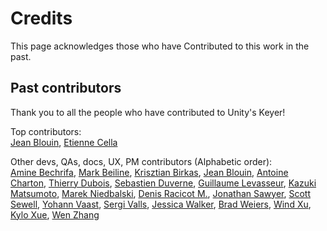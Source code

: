# Credits

This page acknowledges those who have Contributed to this work in the past.

## Past contributors

Thank you to all the people who have contributed to Unity's Keyer!

Top contributors:  
[Jean Blouin](https://github.com/jeanblouin), [Etienne Cella](https://github.com/etienne-p)


Other devs, QAs, docs, UX, PM contributors (Alphabetic order):   
[Amine Bechrifa](https://github.com/bechrifaAmine), [Mark Beiline](https://github.com/mark-beiline), [Krisztian Birkas](https://github.com/gaborkb), [Jean Blouin](https://github.com/jeanblouin), [Antoine Charton](https://github.com/AntoineCharton), [Thierry Dubois](https://github.com/ThierryDubois-unity), [Sebastien Duverne](https://github.com/sebastienduverne), [Guillaume Levasseur](https://github.com/guillaumelevass), [Kazuki Matsumoto](https://github.com/karasusan), [Marek Niedbalski](https://github.com/marekniedbalski), [Denis Racicot M.](https://github.com/denisAlexRM), [Jonathan Sawyer](https://github.com/sawyj), [Scott Sewell](https://github.com/scsewell), [Yohann Vaast](https://github.com/YohannVaastUnity), [Sergi Valls](https://github.com/sergi-unity), [Jessica Walker](https://github.com/JWalker0007), [Brad Weiers](https://github.com/bradweiers), [Wind Xu](https://github.com/windxu88), [Kylo Xue](https://github.com/alfance), [Wen Zhang](https://github.com/wenzhang-unity)
